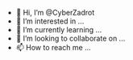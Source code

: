 - 👋 Hi, I’m @CyberZadrot
- 👀 I’m interested in ...
- 🌱 I’m currently learning ...
- 💞️ I’m looking to collaborate on ...
- 📫 How to reach me ...

<!---
CyberZadrot/CyberZadrot is a ✨ special ✨ repository because its `README.md` (this file) appears on your GitHub profile.
You can click the Preview link to take a look at your changes.
--->
